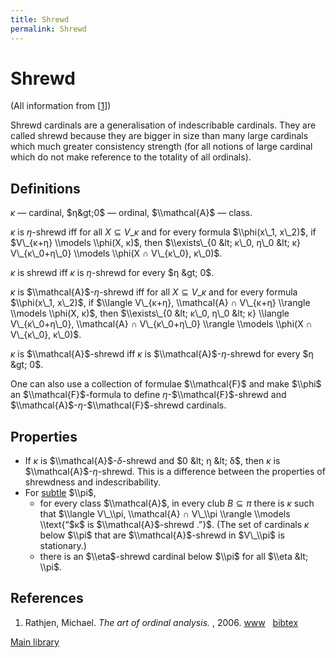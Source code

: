 ```yaml
---
title: Shrewd
permalink: Shrewd
---
```

# Shrewd











(All information from \[[1](#bibkey_Rathjen2006:OrdinalAnalysis)\])

Shrewd cardinals are a generalisation of indescribable cardinals. They
are called shrewd because they are bigger in size than many large
cardinals which much greater consistency strength (for all notions of
large cardinal which do not make reference to the totality of all
ordinals).

## Definitions

$κ$ — cardinal, $η&gt;0$ — ordinal, $\\mathcal{A}$ — class.

$κ$ is $η$-shrewd iff for all $X ⊆ V\_κ$ and for every formula
$\\phi(x\_1, x\_2)$, if $V\_{κ+η} \\models \\phi(X, κ)$, then
$\\exists\_{0 &lt; κ\_0, η\_0 &lt; κ} V\_{κ\_0+η\_0} \\models \\phi(X ∩
V\_{κ\_0}, κ\_0)$.

$κ$ is shrewd iff $κ$ is $η$-shrewd for every $η &gt; 0$.

$κ$ is $\\mathcal{A}$-$η$-shrewd iff for all $X ⊆ V\_κ$ and for every
formula $\\phi(x\_1, x\_2)$, if $\\langle V\_{κ+η}, \\mathcal{A} ∩
V\_{κ+η} \\rangle \\models \\phi(X, κ)$, then $\\exists\_{0 &lt; κ\_0,
η\_0 &lt; κ} \\langle V\_{κ\_0+η\_0}, \\mathcal{A} ∩ V\_{κ\_0+η\_0}
\\rangle \\models \\phi(X ∩ V\_{κ\_0}, κ\_0)$.

$κ$ is $\\mathcal{A}$-shrewd iff $κ$ is $\\mathcal{A}$-$η$-shrewd for
every $η &gt; 0$.

One can also use a collection of formulae $\\mathcal{F}$ and make
$\\phi$ an $\\mathcal{F}$-formula to define $η$-$\\mathcal{F}$-shrewd
and $\\mathcal{A}$-$η$-$\\mathcal{F}$-shrewd cardinals.

## Properties

-   If $κ$ is $\\mathcal{A}$-$δ$-shrewd and $0 &lt; η &lt; δ$, then $κ$
    is $\\mathcal{A}$-$η$-shrewd. This is a difference between the
    properties of shrewdness and indescribability.
-   For
    <a href="/Subtle" class="mw-redirect" title="Subtle">subtle</a>
    $\\pi$,
    -   for every class $\\mathcal{A}$, in every club $B ⊆ π$ there is
        $κ$ such that $\\langle V\_\\pi, \\mathcal{A} ∩ V\_\\pi \\rangle
        \\models \\text{“$κ$ is $\\mathcal{A}$-shrewd .”}$. (The set of
        cardinals $κ$ below $\\pi$ that are $\\mathcal{A}$-shrewd in
        $V\_\\pi$ is stationary.)
    -   there is an $\\eta$-shrewd cardinal below $\\pi$ for all $\\eta
        &lt; \\pi$.

## References

1.  <span id="bibkey_Rathjen2006:OrdinalAnalysis">Rathjen, Michael. *The
    art of ordinal analysis.* , 2006.
    <a href="http://www.icm2006.org/proceedings/Vol_II/contents/ICM_Vol_2_03.pdf" class="extiw">www</a>   <a href="javascript:bibpopup(&#39;@article%7BRathjen2006:OrdinalAnalysis,%20%20%20%20AUTHOR%20=%20%7BRathjen,%20Michael%7D.%20%20%20%20TITLE%20=%20%7BThe%20art%20of%20ordinal%20analysis%7D,%3Cbr%3E%20%20%20%20%20YEAR%20=%20%7B2006%7D,%3Cbr%3E%20%20%20%20%20URL%20=%20%7Bhttp://www.icm2006.org/proceedings/Vol_II/contents/ICM_Vol_2_03.pdf%7D%7D&#39;)" class="bibtex">bibtex</a></span>

[Main
library](/Library "Library")


